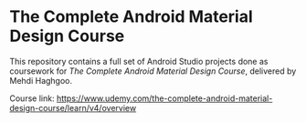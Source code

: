 # The Complete Android Material Design Course

This repository contains a full set of Android Studio projects done as
coursework for *The Complete Android Material Design Course*,
delivered by Mehdi Haghgoo.

Course link: https://www.udemy.com/the-complete-android-material-design-course/learn/v4/overview
